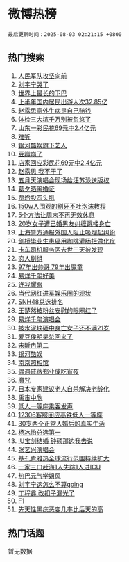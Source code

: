 # 微博热榜

`最后更新时间：2025-08-03 02:21:15 +0800`

## 热门搜索

1. [人民军队攻坚向前](https://m.weibo.cn/search?containerid=100103type%3D1%26t%3D10%26q%3D%23%E4%BA%BA%E6%B0%91%E5%86%9B%E9%98%9F%E6%94%BB%E5%9D%9A%E5%90%91%E5%89%8D%23&stream_entry_id=51&isnewpage=1&extparam=seat%3D1%26cate%3D10103%26pos%3D0%26q%3D%2523%25E4%25BA%25BA%25E6%25B0%2591%25E5%2586%259B%25E9%2598%259F%25E6%2594%25BB%25E5%259D%259A%25E5%2590%2591%25E5%2589%258D%2523%26filter_type%3Drealtimehot%26dgr%3D0%26c_type%3D51%26stream_entry_id%3D51%26display_time%3D1754158873%26pre_seqid%3D17541588738790269418135)
1. [刘宇宁哭了](https://m.weibo.cn/search?containerid=100103type%3D1%26t%3D10%26q%3D%23%E5%88%98%E5%AE%87%E5%AE%81%E5%93%AD%E4%BA%86%23&stream_entry_id=31&isnewpage=1&extparam=seat%3D1%26cate%3D5001%26q%3D%2523%25E5%2588%2598%25E5%25AE%2587%25E5%25AE%2581%25E5%2593%25AD%25E4%25BA%2586%2523%26realpos%3D1%26flag%3D2%26band_rank%3D1%26lcate%3D5001%26stream_entry_id%3D31%26filter_type%3Drealtimehot%26dgr%3D0%26pos%3D0%26c_type%3D31%26display_time%3D1754158873%26pre_seqid%3D17541588738790269418135)
1. [世界上最长的下巴](https://m.weibo.cn/search?containerid=100103type%3D1%26t%3D10%26q%3D%E4%B8%96%E7%95%8C%E4%B8%8A%E6%9C%80%E9%95%BF%E7%9A%84%E4%B8%8B%E5%B7%B4&stream_entry_id=31&isnewpage=1&extparam=seat%3D1%26cate%3D5001%26q%3D%25E4%25B8%2596%25E7%2595%258C%25E4%25B8%258A%25E6%259C%2580%25E9%2595%25BF%25E7%259A%2584%25E4%25B8%258B%25E5%25B7%25B4%26realpos%3D2%26flag%3D0%26band_rank%3D2%26lcate%3D5001%26stream_entry_id%3D31%26filter_type%3Drealtimehot%26dgr%3D0%26pos%3D1%26c_type%3D31%26display_time%3D1754158873%26pre_seqid%3D17541588738790269418135)
1. [上半年国内居民出游人次32.85亿](https://m.weibo.cn/search?containerid=100103type%3D1%26t%3D10%26q%3D%23%E4%B8%8A%E5%8D%8A%E5%B9%B4%E5%9B%BD%E5%86%85%E5%B1%85%E6%B0%91%E5%87%BA%E6%B8%B8%E4%BA%BA%E6%AC%A132.85%E4%BA%BF%23&stream_entry_id=31&isnewpage=1&extparam=seat%3D1%26cate%3D5001%26q%3D%2523%25E4%25B8%258A%25E5%258D%258A%25E5%25B9%25B4%25E5%259B%25BD%25E5%2586%2585%25E5%25B1%2585%25E6%25B0%2591%25E5%2587%25BA%25E6%25B8%25B8%25E4%25BA%25BA%25E6%25AC%25A132.85%25E4%25BA%25BF%2523%26realpos%3D3%26flag%3D0%26band_rank%3D3%26lcate%3D5001%26stream_entry_id%3D31%26filter_type%3Drealtimehot%26dgr%3D0%26pos%3D2%26c_type%3D31%26display_time%3D1754158873%26pre_seqid%3D17541588738790269418135)
1. [赵露思意外生病是自己赔钱](https://m.weibo.cn/search?containerid=100103type%3D1%26t%3D10%26q%3D%23%E8%B5%B5%E9%9C%B2%E6%80%9D%E6%84%8F%E5%A4%96%E7%94%9F%E7%97%85%E6%98%AF%E8%87%AA%E5%B7%B1%E8%B5%94%E9%92%B1%23&stream_entry_id=31&isnewpage=1&extparam=seat%3D1%26cate%3D5001%26q%3D%2523%25E8%25B5%25B5%25E9%259C%25B2%25E6%2580%259D%25E6%2584%258F%25E5%25A4%2596%25E7%2594%259F%25E7%2597%2585%25E6%2598%25AF%25E8%2587%25AA%25E5%25B7%25B1%25E8%25B5%2594%25E9%2592%25B1%2523%26realpos%3D4%26flag%3D1%26band_rank%3D4%26lcate%3D5001%26stream_entry_id%3D31%26filter_type%3Drealtimehot%26dgr%3D0%26pos%3D3%26c_type%3D31%26display_time%3D1754158873%26pre_seqid%3D17541588738790269418135)
1. [体检三大坑千万别被忽悠了](https://m.weibo.cn/search?containerid=100103type%3D1%26t%3D10%26q%3D%23%E4%BD%93%E6%A3%80%E4%B8%89%E5%A4%A7%E5%9D%91%E5%8D%83%E4%B8%87%E5%88%AB%E8%A2%AB%E5%BF%BD%E6%82%A0%E4%BA%86%23&stream_entry_id=31&isnewpage=1&extparam=seat%3D1%26cate%3D5001%26q%3D%2523%25E4%25BD%2593%25E6%25A3%2580%25E4%25B8%2589%25E5%25A4%25A7%25E5%259D%2591%25E5%258D%2583%25E4%25B8%2587%25E5%2588%25AB%25E8%25A2%25AB%25E5%25BF%25BD%25E6%2582%25A0%25E4%25BA%2586%2523%26realpos%3D5%26flag%3D0%26band_rank%3D5%26lcate%3D5001%26stream_entry_id%3D31%26filter_type%3Drealtimehot%26dgr%3D0%26pos%3D4%26c_type%3D31%26display_time%3D1754158873%26pre_seqid%3D17541588738790269418135)
1. [山东一彩民花69元中2.4亿元](https://m.weibo.cn/search?containerid=100103type%3D1%26t%3D10%26q%3D%23%E5%B1%B1%E4%B8%9C%E4%B8%80%E5%BD%A9%E6%B0%91%E8%8A%B169%E5%85%83%E4%B8%AD2.4%E4%BA%BF%E5%85%83%23&stream_entry_id=31&isnewpage=1&extparam=seat%3D1%26cate%3D5001%26q%3D%2523%25E5%25B1%25B1%25E4%25B8%259C%25E4%25B8%2580%25E5%25BD%25A9%25E6%25B0%2591%25E8%258A%25B169%25E5%2585%2583%25E4%25B8%25AD2.4%25E4%25BA%25BF%25E5%2585%2583%2523%26realpos%3D6%26flag%3D0%26band_rank%3D6%26lcate%3D5001%26stream_entry_id%3D31%26filter_type%3Drealtimehot%26dgr%3D0%26pos%3D5%26c_type%3D31%26display_time%3D1754158873%26pre_seqid%3D17541588738790269418135)
1. [难听](https://m.weibo.cn/search?containerid=100103type%3D1%26t%3D10%26q%3D%E9%9A%BE%E5%90%AC&stream_entry_id=31&isnewpage=1&extparam=seat%3D1%26cate%3D5001%26q%3D%25E9%259A%25BE%25E5%2590%25AC%26realpos%3D7%26flag%3D2%26band_rank%3D7%26lcate%3D5001%26stream_entry_id%3D31%26filter_type%3Drealtimehot%26dgr%3D0%26pos%3D6%26c_type%3D31%26display_time%3D1754158873%26pre_seqid%3D17541588738790269418135)
1. [银河酷娱旗下艺人](https://m.weibo.cn/search?containerid=100103type%3D1%26t%3D10%26q%3D%E9%93%B6%E6%B2%B3%E9%85%B7%E5%A8%B1%E6%97%97%E4%B8%8B%E8%89%BA%E4%BA%BA&stream_entry_id=31&isnewpage=1&extparam=seat%3D1%26cate%3D5001%26q%3D%25E9%2593%25B6%25E6%25B2%25B3%25E9%2585%25B7%25E5%25A8%25B1%25E6%2597%2597%25E4%25B8%258B%25E8%2589%25BA%25E4%25BA%25BA%26realpos%3D8%26flag%3D2%26band_rank%3D8%26lcate%3D5001%26stream_entry_id%3D31%26filter_type%3Drealtimehot%26dgr%3D0%26pos%3D7%26c_type%3D31%26display_time%3D1754158873%26pre_seqid%3D17541588738790269418135)
1. [豆瓣崩了](https://m.weibo.cn/search?containerid=100103type%3D1%26t%3D10%26q%3D%E8%B1%86%E7%93%A3%E5%B4%A9%E4%BA%86&stream_entry_id=31&isnewpage=1&extparam=seat%3D1%26cate%3D5001%26q%3D%25E8%25B1%2586%25E7%2593%25A3%25E5%25B4%25A9%25E4%25BA%2586%26realpos%3D9%26flag%3D0%26band_rank%3D9%26lcate%3D5001%26stream_entry_id%3D31%26filter_type%3Drealtimehot%26dgr%3D0%26pos%3D8%26c_type%3D31%26display_time%3D1754158873%26pre_seqid%3D17541588738790269418135)
1. [店家回应彩民花69元中2.4亿元](https://m.weibo.cn/search?containerid=100103type%3D1%26t%3D10%26q%3D%23%E5%BA%97%E5%AE%B6%E5%9B%9E%E5%BA%94%E5%BD%A9%E6%B0%91%E8%8A%B169%E5%85%83%E4%B8%AD2.4%E4%BA%BF%E5%85%83%23&stream_entry_id=31&isnewpage=1&extparam=seat%3D1%26cate%3D5001%26q%3D%2523%25E5%25BA%2597%25E5%25AE%25B6%25E5%259B%259E%25E5%25BA%2594%25E5%25BD%25A9%25E6%25B0%2591%25E8%258A%25B169%25E5%2585%2583%25E4%25B8%25AD2.4%25E4%25BA%25BF%25E5%2585%2583%2523%26realpos%3D10%26flag%3D0%26band_rank%3D10%26lcate%3D5001%26stream_entry_id%3D31%26filter_type%3Drealtimehot%26dgr%3D0%26pos%3D9%26c_type%3D31%26display_time%3D1754158873%26pre_seqid%3D17541588738790269418135)
1. [赵露思 我不干了](https://m.weibo.cn/search?containerid=100103type%3D1%26t%3D10%26q%3D%E8%B5%B5%E9%9C%B2%E6%80%9D+%E6%88%91%E4%B8%8D%E5%B9%B2%E4%BA%86&stream_entry_id=31&isnewpage=1&extparam=seat%3D1%26cate%3D5001%26q%3D%25E8%25B5%25B5%25E9%259C%25B2%25E6%2580%259D%2520%25E6%2588%2591%25E4%25B8%258D%25E5%25B9%25B2%25E4%25BA%2586%26realpos%3D11%26flag%3D2%26band_rank%3D11%26lcate%3D5001%26stream_entry_id%3D31%26filter_type%3Drealtimehot%26dgr%3D0%26pos%3D10%26c_type%3D31%26display_time%3D1754158873%26pre_seqid%3D17541588738790269418135)
1. [五月天演唱会现场给汪苏泷送版权](https://m.weibo.cn/search?containerid=100103type%3D1%26t%3D10%26q%3D%E4%BA%94%E6%9C%88%E5%A4%A9%E6%BC%94%E5%94%B1%E4%BC%9A%E7%8E%B0%E5%9C%BA%E7%BB%99%E6%B1%AA%E8%8B%8F%E6%B3%B7%E9%80%81%E7%89%88%E6%9D%83&stream_entry_id=31&isnewpage=1&extparam=seat%3D1%26cate%3D5001%26q%3D%25E4%25BA%2594%25E6%259C%2588%25E5%25A4%25A9%25E6%25BC%2594%25E5%2594%25B1%25E4%25BC%259A%25E7%258E%25B0%25E5%259C%25BA%25E7%25BB%2599%25E6%25B1%25AA%25E8%258B%258F%25E6%25B3%25B7%25E9%2580%2581%25E7%2589%2588%25E6%259D%2583%26realpos%3D12%26flag%3D2%26band_rank%3D12%26lcate%3D5001%26stream_entry_id%3D31%26filter_type%3Drealtimehot%26dgr%3D0%26pos%3D11%26c_type%3D31%26display_time%3D1754158873%26pre_seqid%3D17541588738790269418135)
1. [葛夕晒离婚证](https://m.weibo.cn/search?containerid=100103type%3D1%26t%3D10%26q%3D%23%E8%91%9B%E5%A4%95%E6%99%92%E7%A6%BB%E5%A9%9A%E8%AF%81%23&stream_entry_id=31&isnewpage=1&extparam=seat%3D1%26cate%3D5001%26q%3D%2523%25E8%2591%259B%25E5%25A4%2595%25E6%2599%2592%25E7%25A6%25BB%25E5%25A9%259A%25E8%25AF%2581%2523%26realpos%3D13%26flag%3D0%26band_rank%3D13%26lcate%3D5001%26stream_entry_id%3D31%26filter_type%3Drealtimehot%26dgr%3D0%26pos%3D12%26c_type%3D31%26display_time%3D1754158873%26pre_seqid%3D17541588738790269418135)
1. [贾玲股四头肌](https://m.weibo.cn/search?containerid=100103type%3D1%26t%3D10%26q%3D%E8%B4%BE%E7%8E%B2%E8%82%A1%E5%9B%9B%E5%A4%B4%E8%82%8C&stream_entry_id=31&isnewpage=1&extparam=seat%3D1%26cate%3D5001%26q%3D%25E8%25B4%25BE%25E7%258E%25B2%25E8%2582%25A1%25E5%259B%259B%25E5%25A4%25B4%25E8%2582%258C%26realpos%3D14%26flag%3D0%26band_rank%3D14%26lcate%3D5001%26stream_entry_id%3D31%26filter_type%3Drealtimehot%26dgr%3D0%26pos%3D13%26c_type%3D31%26display_time%3D1754158873%26pre_seqid%3D17541588738790269418135)
1. [150w人围观的刷牙不吐泡沫教程](https://m.weibo.cn/search?containerid=100103type%3D1%26t%3D10%26q%3D%23150w%E4%BA%BA%E5%9B%B4%E8%A7%82%E7%9A%84%E5%88%B7%E7%89%99%E4%B8%8D%E5%90%90%E6%B3%A1%E6%B2%AB%E6%95%99%E7%A8%8B%23&stream_entry_id=31&isnewpage=1&extparam=seat%3D1%26cate%3D5001%26q%3D%2523150w%25E4%25BA%25BA%25E5%259B%25B4%25E8%25A7%2582%25E7%259A%2584%25E5%2588%25B7%25E7%2589%2599%25E4%25B8%258D%25E5%2590%2590%25E6%25B3%25A1%25E6%25B2%25AB%25E6%2595%2599%25E7%25A8%258B%2523%26realpos%3D15%26flag%3D0%26band_rank%3D15%26lcate%3D5001%26stream_entry_id%3D31%26filter_type%3Drealtimehot%26dgr%3D0%26pos%3D14%26c_type%3D31%26display_time%3D1754158873%26pre_seqid%3D17541588738790269418135)
1. [5个方法让周末不再无效休息](https://m.weibo.cn/search?containerid=100103type%3D1%26t%3D10%26q%3D%235%E4%B8%AA%E6%96%B9%E6%B3%95%E8%AE%A9%E5%91%A8%E6%9C%AB%E4%B8%8D%E5%86%8D%E6%97%A0%E6%95%88%E4%BC%91%E6%81%AF%23&stream_entry_id=31&isnewpage=1&extparam=seat%3D1%26cate%3D5001%26q%3D%25235%25E4%25B8%25AA%25E6%2596%25B9%25E6%25B3%2595%25E8%25AE%25A9%25E5%2591%25A8%25E6%259C%25AB%25E4%25B8%258D%25E5%2586%258D%25E6%2597%25A0%25E6%2595%2588%25E4%25BC%2591%25E6%2581%25AF%2523%26realpos%3D16%26flag%3D0%26band_rank%3D16%26lcate%3D5001%26stream_entry_id%3D31%26filter_type%3Drealtimehot%26dgr%3D0%26pos%3D15%26c_type%3D31%26display_time%3D1754158873%26pre_seqid%3D17541588738790269418135)
1. [20岁女子遭已婚男友纠缠跳楼身亡](https://m.weibo.cn/search?containerid=100103type%3D1%26t%3D10%26q%3D%2320%E5%B2%81%E5%A5%B3%E5%AD%90%E9%81%AD%E5%B7%B2%E5%A9%9A%E7%94%B7%E5%8F%8B%E7%BA%A0%E7%BC%A0%E8%B7%B3%E6%A5%BC%E8%BA%AB%E4%BA%A1%23&stream_entry_id=31&isnewpage=1&extparam=seat%3D1%26cate%3D5001%26q%3D%252320%25E5%25B2%2581%25E5%25A5%25B3%25E5%25AD%2590%25E9%2581%25AD%25E5%25B7%25B2%25E5%25A9%259A%25E7%2594%25B7%25E5%258F%258B%25E7%25BA%25A0%25E7%25BC%25A0%25E8%25B7%25B3%25E6%25A5%25BC%25E8%25BA%25AB%25E4%25BA%25A1%2523%26realpos%3D17%26flag%3D0%26band_rank%3D17%26lcate%3D5001%26stream_entry_id%3D31%26filter_type%3Drealtimehot%26dgr%3D0%26pos%3D16%26c_type%3D31%26display_time%3D1754158873%26pre_seqid%3D17541588738790269418135)
1. [上海警方通报外国人阻止吸烟起纠纷](https://m.weibo.cn/search?containerid=100103type%3D1%26t%3D10%26q%3D%23%E4%B8%8A%E6%B5%B7%E8%AD%A6%E6%96%B9%E9%80%9A%E6%8A%A5%E5%A4%96%E5%9B%BD%E4%BA%BA%E9%98%BB%E6%AD%A2%E5%90%B8%E7%83%9F%E8%B5%B7%E7%BA%A0%E7%BA%B7%23&stream_entry_id=31&isnewpage=1&extparam=seat%3D1%26cate%3D5001%26q%3D%2523%25E4%25B8%258A%25E6%25B5%25B7%25E8%25AD%25A6%25E6%2596%25B9%25E9%2580%259A%25E6%258A%25A5%25E5%25A4%2596%25E5%259B%25BD%25E4%25BA%25BA%25E9%2598%25BB%25E6%25AD%25A2%25E5%2590%25B8%25E7%2583%259F%25E8%25B5%25B7%25E7%25BA%25A0%25E7%25BA%25B7%2523%26realpos%3D18%26flag%3D0%26band_rank%3D18%26lcate%3D5001%26stream_entry_id%3D31%26filter_type%3Drealtimehot%26dgr%3D0%26pos%3D17%26c_type%3D31%26display_time%3D1754158873%26pre_seqid%3D17541588738790269418135)
1. [剑桥毕业生患癌用咖啡灌肠拒做化疗](https://m.weibo.cn/search?containerid=100103type%3D1%26t%3D10%26q%3D%23%E5%89%91%E6%A1%A5%E6%AF%95%E4%B8%9A%E7%94%9F%E6%82%A3%E7%99%8C%E7%94%A8%E5%92%96%E5%95%A1%E7%81%8C%E8%82%A0%E6%8B%92%E5%81%9A%E5%8C%96%E7%96%97%23&stream_entry_id=31&isnewpage=1&extparam=seat%3D1%26cate%3D5001%26q%3D%2523%25E5%2589%2591%25E6%25A1%25A5%25E6%25AF%2595%25E4%25B8%259A%25E7%2594%259F%25E6%2582%25A3%25E7%2599%258C%25E7%2594%25A8%25E5%2592%2596%25E5%2595%25A1%25E7%2581%258C%25E8%2582%25A0%25E6%258B%2592%25E5%2581%259A%25E5%258C%2596%25E7%2596%2597%2523%26realpos%3D19%26flag%3D0%26band_rank%3D19%26lcate%3D5001%26stream_entry_id%3D31%26filter_type%3Drealtimehot%26dgr%3D0%26pos%3D18%26c_type%3D31%26display_time%3D1754158873%26pre_seqid%3D17541588738790269418135)
1. [卡车司机服务区去世三天被发现](https://m.weibo.cn/search?containerid=100103type%3D1%26t%3D10%26q%3D%23%E5%8D%A1%E8%BD%A6%E5%8F%B8%E6%9C%BA%E6%9C%8D%E5%8A%A1%E5%8C%BA%E5%8E%BB%E4%B8%96%E4%B8%89%E5%A4%A9%E8%A2%AB%E5%8F%91%E7%8E%B0%23&stream_entry_id=31&isnewpage=1&extparam=seat%3D1%26cate%3D5001%26q%3D%2523%25E5%258D%25A1%25E8%25BD%25A6%25E5%258F%25B8%25E6%259C%25BA%25E6%259C%258D%25E5%258A%25A1%25E5%258C%25BA%25E5%258E%25BB%25E4%25B8%2596%25E4%25B8%2589%25E5%25A4%25A9%25E8%25A2%25AB%25E5%258F%2591%25E7%258E%25B0%2523%26realpos%3D20%26flag%3D0%26band_rank%3D20%26lcate%3D5001%26stream_entry_id%3D31%26filter_type%3Drealtimehot%26dgr%3D0%26pos%3D19%26c_type%3D31%26display_time%3D1754158873%26pre_seqid%3D17541588738790269418135)
1. [恋人剧组](https://m.weibo.cn/search?containerid=100103type%3D1%26t%3D10%26q%3D%E6%81%8B%E4%BA%BA%E5%89%A7%E7%BB%84&stream_entry_id=31&isnewpage=1&extparam=seat%3D1%26cate%3D5001%26q%3D%25E6%2581%258B%25E4%25BA%25BA%25E5%2589%25A7%25E7%25BB%2584%26realpos%3D21%26flag%3D0%26band_rank%3D21%26lcate%3D5001%26stream_entry_id%3D31%26filter_type%3Drealtimehot%26dgr%3D0%26pos%3D20%26c_type%3D31%26display_time%3D1754158873%26pre_seqid%3D17541588738790269418135)
1. [97年出帅哥 79年出魔童](https://m.weibo.cn/search?containerid=100103type%3D1%26t%3D10%26q%3D97%E5%B9%B4%E5%87%BA%E5%B8%85%E5%93%A5+79%E5%B9%B4%E5%87%BA%E9%AD%94%E7%AB%A5&stream_entry_id=31&isnewpage=1&extparam=seat%3D1%26cate%3D5001%26q%3D97%25E5%25B9%25B4%25E5%2587%25BA%25E5%25B8%2585%25E5%2593%25A5%252079%25E5%25B9%25B4%25E5%2587%25BA%25E9%25AD%2594%25E7%25AB%25A5%26realpos%3D22%26flag%3D0%26band_rank%3D22%26lcate%3D5001%26stream_entry_id%3D31%26filter_type%3Drealtimehot%26dgr%3D0%26pos%3D21%26c_type%3D31%26display_time%3D1754158873%26pre_seqid%3D17541588738790269418135)
1. [易烊千玺好美](https://m.weibo.cn/search?containerid=100103type%3D1%26t%3D10%26q%3D%E6%98%93%E7%83%8A%E5%8D%83%E7%8E%BA%E5%A5%BD%E7%BE%8E&stream_entry_id=31&isnewpage=1&extparam=seat%3D1%26cate%3D5001%26q%3D%25E6%2598%2593%25E7%2583%258A%25E5%258D%2583%25E7%258E%25BA%25E5%25A5%25BD%25E7%25BE%258E%26realpos%3D23%26flag%3D0%26band_rank%3D23%26lcate%3D5001%26stream_entry_id%3D31%26filter_type%3Drealtimehot%26dgr%3D0%26pos%3D22%26c_type%3D31%26display_time%3D1754158873%26pre_seqid%3D17541588738790269418135)
1. [许我耀眼](https://m.weibo.cn/search?containerid=100103type%3D1%26t%3D10%26q%3D%E8%AE%B8%E6%88%91%E8%80%80%E7%9C%BC&stream_entry_id=31&isnewpage=1&extparam=seat%3D1%26cate%3D5001%26q%3D%25E8%25AE%25B8%25E6%2588%2591%25E8%2580%2580%25E7%259C%25BC%26realpos%3D24%26flag%3D0%26band_rank%3D24%26lcate%3D5001%26stream_entry_id%3D31%26filter_type%3Drealtimehot%26dgr%3D0%26pos%3D23%26c_type%3D31%26display_time%3D1754158873%26pre_seqid%3D17541588738790269418135)
1. [当代网红进军娱乐圈的现状](https://m.weibo.cn/search?containerid=100103type%3D1%26t%3D10%26q%3D%E5%BD%93%E4%BB%A3%E7%BD%91%E7%BA%A2%E8%BF%9B%E5%86%9B%E5%A8%B1%E4%B9%90%E5%9C%88%E7%9A%84%E7%8E%B0%E7%8A%B6&stream_entry_id=31&isnewpage=1&extparam=seat%3D1%26cate%3D5001%26q%3D%25E5%25BD%2593%25E4%25BB%25A3%25E7%25BD%2591%25E7%25BA%25A2%25E8%25BF%259B%25E5%2586%259B%25E5%25A8%25B1%25E4%25B9%2590%25E5%259C%2588%25E7%259A%2584%25E7%258E%25B0%25E7%258A%25B6%26realpos%3D25%26flag%3D1%26band_rank%3D25%26lcate%3D5001%26stream_entry_id%3D31%26filter_type%3Drealtimehot%26dgr%3D0%26pos%3D24%26c_type%3D31%26display_time%3D1754158873%26pre_seqid%3D17541588738790269418135)
1. [SNH48总选排名](https://m.weibo.cn/search?containerid=100103type%3D1%26t%3D10%26q%3DSNH48%E6%80%BB%E9%80%89%E6%8E%92%E5%90%8D&stream_entry_id=31&isnewpage=1&extparam=seat%3D1%26cate%3D5001%26q%3DSNH48%25E6%2580%25BB%25E9%2580%2589%25E6%258E%2592%25E5%2590%258D%26realpos%3D26%26flag%3D0%26band_rank%3D26%26lcate%3D5001%26stream_entry_id%3D31%26filter_type%3Drealtimehot%26dgr%3D0%26pos%3D25%26c_type%3D31%26display_time%3D1754158873%26pre_seqid%3D17541588738790269418135)
1. [王楚然被粉丝安慰的眼圈红了](https://m.weibo.cn/search?containerid=100103type%3D1%26t%3D10%26q%3D%E7%8E%8B%E6%A5%9A%E7%84%B6%E8%A2%AB%E7%B2%89%E4%B8%9D%E5%AE%89%E6%85%B0%E7%9A%84%E7%9C%BC%E5%9C%88%E7%BA%A2%E4%BA%86&stream_entry_id=31&isnewpage=1&extparam=seat%3D1%26cate%3D5001%26q%3D%25E7%258E%258B%25E6%25A5%259A%25E7%2584%25B6%25E8%25A2%25AB%25E7%25B2%2589%25E4%25B8%259D%25E5%25AE%2589%25E6%2585%25B0%25E7%259A%2584%25E7%259C%25BC%25E5%259C%2588%25E7%25BA%25A2%25E4%25BA%2586%26realpos%3D27%26flag%3D0%26band_rank%3D27%26lcate%3D5001%26stream_entry_id%3D31%26filter_type%3Drealtimehot%26dgr%3D0%26pos%3D26%26c_type%3D31%26display_time%3D1754158873%26pre_seqid%3D17541588738790269418135)
1. [易烊千玺演唱会](https://m.weibo.cn/search?containerid=100103type%3D1%26t%3D10%26q%3D%E6%98%93%E7%83%8A%E5%8D%83%E7%8E%BA%E6%BC%94%E5%94%B1%E4%BC%9A&stream_entry_id=31&isnewpage=1&extparam=seat%3D1%26cate%3D5001%26q%3D%25E6%2598%2593%25E7%2583%258A%25E5%258D%2583%25E7%258E%25BA%25E6%25BC%2594%25E5%2594%25B1%25E4%25BC%259A%26realpos%3D28%26flag%3D0%26band_rank%3D28%26lcate%3D5001%26stream_entry_id%3D31%26filter_type%3Drealtimehot%26dgr%3D0%26pos%3D27%26c_type%3D31%26display_time%3D1754158873%26pre_seqid%3D17541588738790269418135)
1. [被水泥块砸中身亡女子还不满21岁](https://m.weibo.cn/search?containerid=100103type%3D1%26t%3D10%26q%3D%23%E8%A2%AB%E6%B0%B4%E6%B3%A5%E5%9D%97%E7%A0%B8%E4%B8%AD%E8%BA%AB%E4%BA%A1%E5%A5%B3%E5%AD%90%E8%BF%98%E4%B8%8D%E6%BB%A121%E5%B2%81%23&stream_entry_id=31&isnewpage=1&extparam=seat%3D1%26cate%3D5001%26q%3D%2523%25E8%25A2%25AB%25E6%25B0%25B4%25E6%25B3%25A5%25E5%259D%2597%25E7%25A0%25B8%25E4%25B8%25AD%25E8%25BA%25AB%25E4%25BA%25A1%25E5%25A5%25B3%25E5%25AD%2590%25E8%25BF%2598%25E4%25B8%258D%25E6%25BB%25A121%25E5%25B2%2581%2523%26realpos%3D29%26flag%3D0%26band_rank%3D29%26lcate%3D5001%26stream_entry_id%3D31%26filter_type%3Drealtimehot%26dgr%3D0%26pos%3D28%26c_type%3D31%26display_time%3D1754158873%26pre_seqid%3D17541588738790269418135)
1. [爱豆侯明昊杀回来了](https://m.weibo.cn/search?containerid=100103type%3D1%26t%3D10%26q%3D%E7%88%B1%E8%B1%86%E4%BE%AF%E6%98%8E%E6%98%8A%E6%9D%80%E5%9B%9E%E6%9D%A5%E4%BA%86&stream_entry_id=31&isnewpage=1&extparam=seat%3D1%26cate%3D5001%26q%3D%25E7%2588%25B1%25E8%25B1%2586%25E4%25BE%25AF%25E6%2598%258E%25E6%2598%258A%25E6%259D%2580%25E5%259B%259E%25E6%259D%25A5%25E4%25BA%2586%26realpos%3D30%26flag%3D0%26band_rank%3D30%26lcate%3D5001%26stream_entry_id%3D31%26filter_type%3Drealtimehot%26dgr%3D0%26pos%3D29%26c_type%3D31%26display_time%3D1754158873%26pre_seqid%3D17541588738790269418135)
1. [宋昕冉第二](https://m.weibo.cn/search?containerid=100103type%3D1%26t%3D10%26q%3D%E5%AE%8B%E6%98%95%E5%86%89%E7%AC%AC%E4%BA%8C&stream_entry_id=31&isnewpage=1&extparam=seat%3D1%26cate%3D5001%26q%3D%25E5%25AE%258B%25E6%2598%2595%25E5%2586%2589%25E7%25AC%25AC%25E4%25BA%258C%26realpos%3D31%26flag%3D0%26band_rank%3D31%26lcate%3D5001%26stream_entry_id%3D31%26filter_type%3Drealtimehot%26dgr%3D0%26pos%3D30%26c_type%3D31%26display_time%3D1754158873%26pre_seqid%3D17541588738790269418135)
1. [银河酷娱](https://m.weibo.cn/search?containerid=100103type%3D1%26t%3D10%26q%3D%E9%93%B6%E6%B2%B3%E9%85%B7%E5%A8%B1&stream_entry_id=31&isnewpage=1&extparam=seat%3D1%26cate%3D5001%26q%3D%25E9%2593%25B6%25E6%25B2%25B3%25E9%2585%25B7%25E5%25A8%25B1%26realpos%3D32%26flag%3D0%26band_rank%3D32%26lcate%3D5001%26stream_entry_id%3D31%26filter_type%3Drealtimehot%26dgr%3D0%26pos%3D31%26c_type%3D31%26display_time%3D1754158873%26pre_seqid%3D17541588738790269418135)
1. [南京照相馆](https://m.weibo.cn/search?containerid=100103type%3D1%26t%3D10%26q%3D%23%E5%8D%97%E4%BA%AC%E7%85%A7%E7%9B%B8%E9%A6%86%23&stream_entry_id=31&isnewpage=1&extparam=seat%3D1%26cate%3D5001%26q%3D%2523%25E5%258D%2597%25E4%25BA%25AC%25E7%2585%25A7%25E7%259B%25B8%25E9%25A6%2586%2523%26realpos%3D33%26flag%3D0%26band_rank%3D33%26lcate%3D5001%26stream_entry_id%3D31%26filter_type%3Drealtimehot%26dgr%3D0%26pos%3D32%26c_type%3D31%26display_time%3D1754158873%26pre_seqid%3D17541588738790269418135)
1. [偶遇戚薇郑业成吃宵夜](https://m.weibo.cn/search?containerid=100103type%3D1%26t%3D10%26q%3D%E5%81%B6%E9%81%87%E6%88%9A%E8%96%87%E9%83%91%E4%B8%9A%E6%88%90%E5%90%83%E5%AE%B5%E5%A4%9C&stream_entry_id=31&isnewpage=1&extparam=seat%3D1%26cate%3D5001%26q%3D%25E5%2581%25B6%25E9%2581%2587%25E6%2588%259A%25E8%2596%2587%25E9%2583%2591%25E4%25B8%259A%25E6%2588%2590%25E5%2590%2583%25E5%25AE%25B5%25E5%25A4%259C%26realpos%3D34%26flag%3D0%26band_rank%3D34%26lcate%3D5001%26stream_entry_id%3D31%26filter_type%3Drealtimehot%26dgr%3D0%26pos%3D33%26c_type%3D31%26display_time%3D1754158873%26pre_seqid%3D17541588738790269418135)
1. [魔咒](https://m.weibo.cn/search?containerid=100103type%3D1%26t%3D10%26q%3D%E9%AD%94%E5%92%92&stream_entry_id=31&isnewpage=1&extparam=seat%3D1%26cate%3D5001%26q%3D%25E9%25AD%2594%25E5%2592%2592%26realpos%3D35%26flag%3D0%26band_rank%3D35%26lcate%3D5001%26stream_entry_id%3D31%26filter_type%3Drealtimehot%26dgr%3D0%26pos%3D34%26c_type%3D31%26display_time%3D1754158873%26pre_seqid%3D17541588738790269418135)
1. [日本专家建议老人自杀解决老龄化](https://m.weibo.cn/search?containerid=100103type%3D1%26t%3D10%26q%3D%E6%97%A5%E6%9C%AC%E4%B8%93%E5%AE%B6%E5%BB%BA%E8%AE%AE%E8%80%81%E4%BA%BA%E8%87%AA%E6%9D%80%E8%A7%A3%E5%86%B3%E8%80%81%E9%BE%84%E5%8C%96&stream_entry_id=31&isnewpage=1&extparam=seat%3D1%26cate%3D5001%26q%3D%25E6%2597%25A5%25E6%259C%25AC%25E4%25B8%2593%25E5%25AE%25B6%25E5%25BB%25BA%25E8%25AE%25AE%25E8%2580%2581%25E4%25BA%25BA%25E8%2587%25AA%25E6%259D%2580%25E8%25A7%25A3%25E5%2586%25B3%25E8%2580%2581%25E9%25BE%2584%25E5%258C%2596%26realpos%3D36%26flag%3D0%26band_rank%3D36%26lcate%3D5001%26stream_entry_id%3D31%26filter_type%3Drealtimehot%26dgr%3D0%26pos%3D35%26c_type%3D31%26display_time%3D1754158873%26pre_seqid%3D17541588738790269418135)
1. [禹宙中欣](https://m.weibo.cn/search?containerid=100103type%3D1%26t%3D10%26q%3D%E7%A6%B9%E5%AE%99%E4%B8%AD%E6%AC%A3&stream_entry_id=31&isnewpage=1&extparam=seat%3D1%26cate%3D5001%26q%3D%25E7%25A6%25B9%25E5%25AE%2599%25E4%25B8%25AD%25E6%25AC%25A3%26realpos%3D37%26flag%3D0%26band_rank%3D37%26lcate%3D5001%26stream_entry_id%3D31%26filter_type%3Drealtimehot%26dgr%3D0%26pos%3D36%26c_type%3D31%26display_time%3D1754158873%26pre_seqid%3D17541588738790269418135)
1. [低人一等座乘客发声](https://m.weibo.cn/search?containerid=100103type%3D1%26t%3D10%26q%3D%23%E4%BD%8E%E4%BA%BA%E4%B8%80%E7%AD%89%E5%BA%A7%E4%B9%98%E5%AE%A2%E5%8F%91%E5%A3%B0%23&stream_entry_id=31&isnewpage=1&extparam=seat%3D1%26cate%3D5001%26q%3D%2523%25E4%25BD%258E%25E4%25BA%25BA%25E4%25B8%2580%25E7%25AD%2589%25E5%25BA%25A7%25E4%25B9%2598%25E5%25AE%25A2%25E5%258F%2591%25E5%25A3%25B0%2523%26realpos%3D38%26flag%3D1%26band_rank%3D38%26lcate%3D5001%26stream_entry_id%3D31%26filter_type%3Drealtimehot%26dgr%3D0%26pos%3D37%26c_type%3D31%26display_time%3D1754158873%26pre_seqid%3D17541588738790269418135)
1. [12306客服回应高铁低人一等座](https://m.weibo.cn/search?containerid=100103type%3D1%26t%3D10%26q%3D%2312306%E5%AE%A2%E6%9C%8D%E5%9B%9E%E5%BA%94%E9%AB%98%E9%93%81%E4%BD%8E%E4%BA%BA%E4%B8%80%E7%AD%89%E5%BA%A7%23&stream_entry_id=31&isnewpage=1&extparam=seat%3D1%26cate%3D5001%26q%3D%252312306%25E5%25AE%25A2%25E6%259C%258D%25E5%259B%259E%25E5%25BA%2594%25E9%25AB%2598%25E9%2593%2581%25E4%25BD%258E%25E4%25BA%25BA%25E4%25B8%2580%25E7%25AD%2589%25E5%25BA%25A7%2523%26realpos%3D39%26flag%3D0%26band_rank%3D39%26lcate%3D5001%26stream_entry_id%3D31%26filter_type%3Drealtimehot%26dgr%3D0%26pos%3D38%26c_type%3D31%26display_time%3D1754158873%26pre_seqid%3D17541588738790269418135)
1. [30岁两个正常人婚后的真实生活](https://m.weibo.cn/search?containerid=100103type%3D1%26t%3D10%26q%3D30%E5%B2%81%E4%B8%A4%E4%B8%AA%E6%AD%A3%E5%B8%B8%E4%BA%BA%E5%A9%9A%E5%90%8E%E7%9A%84%E7%9C%9F%E5%AE%9E%E7%94%9F%E6%B4%BB&stream_entry_id=31&isnewpage=1&extparam=seat%3D1%26cate%3D5001%26q%3D30%25E5%25B2%2581%25E4%25B8%25A4%25E4%25B8%25AA%25E6%25AD%25A3%25E5%25B8%25B8%25E4%25BA%25BA%25E5%25A9%259A%25E5%2590%258E%25E7%259A%2584%25E7%259C%259F%25E5%25AE%259E%25E7%2594%259F%25E6%25B4%25BB%26realpos%3D40%26flag%3D0%26band_rank%3D40%26lcate%3D5001%26stream_entry_id%3D31%26filter_type%3Drealtimehot%26dgr%3D0%26pos%3D39%26c_type%3D31%26display_time%3D1754158873%26pre_seqid%3D17541588738790269418135)
1. [杨冰怡总选第一](https://m.weibo.cn/search?containerid=100103type%3D1%26t%3D10%26q%3D%23%E6%9D%A8%E5%86%B0%E6%80%A1%E6%80%BB%E9%80%89%E7%AC%AC%E4%B8%80%23&stream_entry_id=31&isnewpage=1&extparam=seat%3D1%26cate%3D5001%26q%3D%2523%25E6%259D%25A8%25E5%2586%25B0%25E6%2580%25A1%25E6%2580%25BB%25E9%2580%2589%25E7%25AC%25AC%25E4%25B8%2580%2523%26realpos%3D41%26flag%3D0%26band_rank%3D41%26lcate%3D5001%26stream_entry_id%3D31%26filter_type%3Drealtimehot%26dgr%3D0%26pos%3D40%26c_type%3D31%26display_time%3D1754158873%26pre_seqid%3D17541588738790269418135)
1. [IU宝剑结婚 钟硕那边我去说](https://m.weibo.cn/search?containerid=100103type%3D1%26t%3D10%26q%3DIU%E5%AE%9D%E5%89%91%E7%BB%93%E5%A9%9A+%E9%92%9F%E7%A1%95%E9%82%A3%E8%BE%B9%E6%88%91%E5%8E%BB%E8%AF%B4&stream_entry_id=31&isnewpage=1&extparam=seat%3D1%26cate%3D5001%26q%3DIU%25E5%25AE%259D%25E5%2589%2591%25E7%25BB%2593%25E5%25A9%259A%2520%25E9%2592%259F%25E7%25A1%2595%25E9%2582%25A3%25E8%25BE%25B9%25E6%2588%2591%25E5%258E%25BB%25E8%25AF%25B4%26realpos%3D42%26flag%3D0%26band_rank%3D42%26lcate%3D5001%26stream_entry_id%3D31%26filter_type%3Drealtimehot%26dgr%3D0%26pos%3D41%26c_type%3D31%26display_time%3D1754158873%26pre_seqid%3D17541588738790269418135)
1. [张艺兴演唱会](https://m.weibo.cn/search?containerid=100103type%3D1%26t%3D10%26q%3D%E5%BC%A0%E8%89%BA%E5%85%B4%E6%BC%94%E5%94%B1%E4%BC%9A&stream_entry_id=31&isnewpage=1&extparam=seat%3D1%26cate%3D5001%26q%3D%25E5%25BC%25A0%25E8%2589%25BA%25E5%2585%25B4%25E6%25BC%2594%25E5%2594%25B1%25E4%25BC%259A%26realpos%3D43%26flag%3D0%26band_rank%3D43%26lcate%3D5001%26stream_entry_id%3D31%26filter_type%3Drealtimehot%26dgr%3D0%26pos%3D42%26c_type%3D31%26display_time%3D1754158873%26pre_seqid%3D17541588738790269418135)
1. [基孔肯雅热全球流行范围持续扩大](https://m.weibo.cn/search?containerid=100103type%3D1%26t%3D10%26q%3D%23%E5%9F%BA%E5%AD%94%E8%82%AF%E9%9B%85%E7%83%AD%E5%85%A8%E7%90%83%E6%B5%81%E8%A1%8C%E8%8C%83%E5%9B%B4%E6%8C%81%E7%BB%AD%E6%89%A9%E5%A4%A7%23&stream_entry_id=31&isnewpage=1&extparam=seat%3D1%26cate%3D5001%26q%3D%2523%25E5%259F%25BA%25E5%25AD%2594%25E8%2582%25AF%25E9%259B%2585%25E7%2583%25AD%25E5%2585%25A8%25E7%2590%2583%25E6%25B5%2581%25E8%25A1%258C%25E8%258C%2583%25E5%259B%25B4%25E6%258C%2581%25E7%25BB%25AD%25E6%2589%25A9%25E5%25A4%25A7%2523%26realpos%3D44%26flag%3D0%26band_rank%3D44%26lcate%3D5001%26stream_entry_id%3D31%26filter_type%3Drealtimehot%26dgr%3D0%26pos%3D43%26c_type%3D31%26display_time%3D1754158873%26pre_seqid%3D17541588738790269418135)
1. [一家三口赶海1人失踪1人进ICU](https://m.weibo.cn/search?containerid=100103type%3D1%26t%3D10%26q%3D%23%E4%B8%80%E5%AE%B6%E4%B8%89%E5%8F%A3%E8%B5%B6%E6%B5%B71%E4%BA%BA%E5%A4%B1%E8%B8%AA1%E4%BA%BA%E8%BF%9BICU%23&stream_entry_id=31&isnewpage=1&extparam=seat%3D1%26cate%3D5001%26q%3D%2523%25E4%25B8%2580%25E5%25AE%25B6%25E4%25B8%2589%25E5%258F%25A3%25E8%25B5%25B6%25E6%25B5%25B71%25E4%25BA%25BA%25E5%25A4%25B1%25E8%25B8%25AA1%25E4%25BA%25BA%25E8%25BF%259BICU%2523%26realpos%3D45%26flag%3D0%26band_rank%3D45%26lcate%3D5001%26stream_entry_id%3D31%26filter_type%3Drealtimehot%26dgr%3D0%26pos%3D44%26c_type%3D31%26display_time%3D1754158873%26pre_seqid%3D17541588738790269418135)
1. [热巴元气学姐风](https://m.weibo.cn/search?containerid=100103type%3D1%26t%3D10%26q%3D%23%E7%83%AD%E5%B7%B4%E5%85%83%E6%B0%94%E5%AD%A6%E5%A7%90%E9%A3%8E%23&stream_entry_id=31&isnewpage=1&extparam=seat%3D1%26cate%3D5001%26q%3D%2523%25E7%2583%25AD%25E5%25B7%25B4%25E5%2585%2583%25E6%25B0%2594%25E5%25AD%25A6%25E5%25A7%2590%25E9%25A3%258E%2523%26realpos%3D46%26flag%3D0%26band_rank%3D46%26lcate%3D5001%26stream_entry_id%3D31%26filter_type%3Drealtimehot%26dgr%3D0%26pos%3D45%26c_type%3D31%26display_time%3D1754158873%26pre_seqid%3D17541588738790269418135)
1. [刘宇宁这怎么不算going](https://m.weibo.cn/search?containerid=100103type%3D1%26t%3D10%26q%3D%E5%88%98%E5%AE%87%E5%AE%81%E8%BF%99%E6%80%8E%E4%B9%88%E4%B8%8D%E7%AE%97going&stream_entry_id=31&isnewpage=1&extparam=seat%3D1%26cate%3D5001%26q%3D%25E5%2588%2598%25E5%25AE%2587%25E5%25AE%2581%25E8%25BF%2599%25E6%2580%258E%25E4%25B9%2588%25E4%25B8%258D%25E7%25AE%2597going%26realpos%3D47%26flag%3D0%26band_rank%3D47%26lcate%3D5001%26stream_entry_id%3D31%26filter_type%3Drealtimehot%26dgr%3D0%26pos%3D46%26c_type%3D31%26display_time%3D1754158873%26pre_seqid%3D17541588738790269418135)
1. [丁程鑫 改扣子漏光了](https://m.weibo.cn/search?containerid=100103type%3D1%26t%3D10%26q%3D%E4%B8%81%E7%A8%8B%E9%91%AB+%E6%94%B9%E6%89%A3%E5%AD%90%E6%BC%8F%E5%85%89%E4%BA%86&stream_entry_id=31&isnewpage=1&extparam=seat%3D1%26cate%3D5001%26q%3D%25E4%25B8%2581%25E7%25A8%258B%25E9%2591%25AB%2520%25E6%2594%25B9%25E6%2589%25A3%25E5%25AD%2590%25E6%25BC%258F%25E5%2585%2589%25E4%25BA%2586%26realpos%3D48%26flag%3D0%26band_rank%3D48%26lcate%3D5001%26stream_entry_id%3D31%26filter_type%3Drealtimehot%26dgr%3D0%26pos%3D47%26c_type%3D31%26display_time%3D1754158873%26pre_seqid%3D17541588738790269418135)
1. [F1](https://m.weibo.cn/search?containerid=100103type%3D1%26t%3D10%26q%3DF1&stream_entry_id=31&isnewpage=1&extparam=seat%3D1%26cate%3D5001%26q%3DF1%26realpos%3D49%26flag%3D0%26band_rank%3D49%26lcate%3D5001%26stream_entry_id%3D31%26filter_type%3Drealtimehot%26dgr%3D0%26pos%3D48%26c_type%3D31%26display_time%3D1754158873%26pre_seqid%3D17541588738790269418135)
1. [先天性黑痣恶变几率比后天的高](https://m.weibo.cn/search?containerid=100103type%3D1%26t%3D10%26q%3D%23%E5%85%88%E5%A4%A9%E6%80%A7%E9%BB%91%E7%97%A3%E6%81%B6%E5%8F%98%E5%87%A0%E7%8E%87%E6%AF%94%E5%90%8E%E5%A4%A9%E7%9A%84%E9%AB%98%23&stream_entry_id=31&isnewpage=1&extparam=seat%3D1%26cate%3D5001%26q%3D%2523%25E5%2585%2588%25E5%25A4%25A9%25E6%2580%25A7%25E9%25BB%2591%25E7%2597%25A3%25E6%2581%25B6%25E5%258F%2598%25E5%2587%25A0%25E7%258E%2587%25E6%25AF%2594%25E5%2590%258E%25E5%25A4%25A9%25E7%259A%2584%25E9%25AB%2598%2523%26realpos%3D50%26flag%3D1%26band_rank%3D50%26lcate%3D5001%26stream_entry_id%3D31%26filter_type%3Drealtimehot%26dgr%3D0%26pos%3D49%26c_type%3D31%26display_time%3D1754158873%26pre_seqid%3D17541588738790269418135)

## 热门话题

暂无数据
